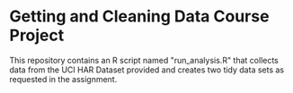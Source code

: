# Getting and Cleaning Data Course Project

This repository contains an R script named "run_analysis.R" that collects data from
the UCI HAR Dataset provided and creates two tidy data sets as requested in the 
assignment.

